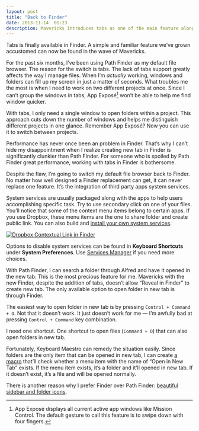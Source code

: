 ```yaml
---
layout: post
title: "Back to Finder"
date: 2013-11-14  01:23
description: Mavericks introduces tabs as one of the main feature alongside with tags. Should I go back to Finder?
---
```


Tabs is finally available in Finder.  A simple and familiar feature we’ve grown accustomed can now be found in the wave of Mavericks.

For the past six months, I’ve been using Path Finder as my default file browser. The reason for the switch is tabs. The lack of tabs support greatly affects the way I manage files. When I’m _actually_ working, windows and folders can fill up my screen in just a matter of seconds. What troubles me the most is when I need to work on two different projects at once. Since I can’t group the windows in tabs, App Exposé[^1] won’t be able to help me find window quicker.

With tabs, I only need a single window to open folders within a project. This approach cuts down the number of windows and helps me distinguish different projects in one glance. Remember App Exposé? Now you can use it to switch between projects.

Performance has never once been an problem in Finder. That’s why I can’t hide my disappointment when I realize creating new tab in Finder is significantly clunkier than Path Finder. For someone who is spoiled by Path Finder great performance, working with tabs in Finder is bothersome.

Despite the flaw, I’m going to switch my default file browser back to Finder. No matter how well designed a Finder replacement can get, it can never replace one feature. It’s the integration of third party apps system services.

System services are usually packaged along with the apps to help users accomplishing specific task. Try to use secondary click on one of your files. You’ll notice that some of the context menu items belong to certain apps. If you use Dropbox, these menu items are the one to share folder and create public link. You can also build and [install your own system services][0632-001].

[ ![Dropbox Contextual Link in Finder][img1] ](http://images.sayzlim.net/2013/11/finder_contextual_items.jpg "Dropbox Contextual Link in Finder")

[img1]: http://images.sayzlim.net/2013/11/finder_contextual_items.jpg "Dropbox Contextual Link in Finder"

Options to disable system services can be found in **Keyboard Shortcuts** under **System Preferences**. Use [Services Manager][0632-002] if you need more choices.

With Path Finder, I can search a folder through Alfred and have it opened in the new tab. This is the most precious feature for me. Mavericks with the new Finder, despite the addition of tabs, doesn’t allow “Reveal in Finder” to create new tab. The only available option to open folder in new tab is through Finder.

The easiest way to open folder in new tab is by pressing `Control + Command + O`. Not that it doesn’t work. It just doesn’t work for me — I’m awfully bad at pressing `Control + Command` key combination.

I need one shortcut. One shortcut to open files (`Command + O`) that can also open folders in new tab.

Fortunately, Keyboard Maestro can remedy the situation easily. Since folders are the only item that can be opened in new tab, I can create [a macro](http://s3.sayzlim.net/f/km-open-in-new-tab.zip "Open in New Tab Macro") that’ll check whether a menu item with the name of “Open in New Tab” exists. If the menu item exists, it’s a folder and it’ll opened in new tab. If it doesn’t exist, it’s a file and will be opened normally.

There is another reason why I prefer Finder over Path Finder: [beautiful sidebar and folder icons][2].
 
[2]: http://sayzlim.net/most-beautiful-folder-icons-mac "The Most Beautiful Folder Icons Replacement for Mac | Sayz Lim"

[^1]: App Exposé displays all current active app windows like Mission Control. The default gesture to call this feature is to swipe down with four fingers.

[0632-001]: http://brettterpstra.com/howtos/install-an-os-x-system-service/ "How To: Install an OS X System Service - BrettTerpstra.com"
[0632-002]: http://www.macosxautomation.com/services/servicesmanager/ "Mac OS X Automation: Services Manager"